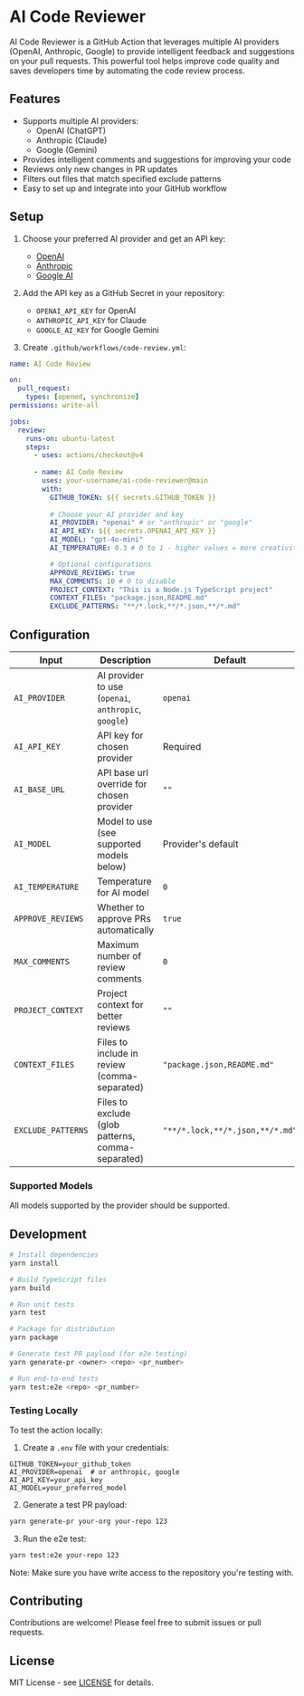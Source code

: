 # AI Code Reviewer

AI Code Reviewer is a GitHub Action that leverages multiple AI providers (OpenAI, Anthropic, Google) to provide intelligent feedback and suggestions on your pull requests. This powerful tool helps improve code quality and saves developers time by automating the code review process.

## Features

- Supports multiple AI providers:
  - OpenAI (ChatGPT)
  - Anthropic (Claude)
  - Google (Gemini)
- Provides intelligent comments and suggestions for improving your code
- Reviews only new changes in PR updates
- Filters out files that match specified exclude patterns
- Easy to set up and integrate into your GitHub workflow

## Setup

1. Choose your preferred AI provider and get an API key:
   - [OpenAI](https://platform.openai.com/api-keys)
   - [Anthropic](https://console.anthropic.com/account/keys)
   - [Google AI](https://makersuite.google.com/app/apikey)

2. Add the API key as a GitHub Secret in your repository:
   - `OPENAI_API_KEY` for OpenAI
   - `ANTHROPIC_API_KEY` for Claude
   - `GOOGLE_AI_KEY` for Google Gemini

3. Create `.github/workflows/code-review.yml`:

```yaml
name: AI Code Review

on:
  pull_request:
    types: [opened, synchronize]
permissions: write-all

jobs:
  review:
    runs-on: ubuntu-latest
    steps:
      - uses: actions/checkout@v4
      
      - name: AI Code Review
        uses: your-username/ai-code-reviewer@main
        with:
          GITHUB_TOKEN: ${{ secrets.GITHUB_TOKEN }}
          
          # Choose your AI provider and key
          AI_PROVIDER: "openai" # or "anthropic" or "google"
          AI_API_KEY: ${{ secrets.OPENAI_API_KEY }}
          AI_MODEL: "gpt-4o-mini"
          AI_TEMPERATURE: 0.3 # 0 to 1 - higher values = more creativity and variance

          # Optional configurations
          APPROVE_REVIEWS: true
          MAX_COMMENTS: 10 # 0 to disable
          PROJECT_CONTEXT: "This is a Node.js TypeScript project"
          CONTEXT_FILES: "package.json,README.md"
          EXCLUDE_PATTERNS: "**/*.lock,**/*.json,**/*.md"
```

## Configuration

| Input | Description | Default |
|-------|-------------|---------|
| `AI_PROVIDER` | AI provider to use (`openai`, `anthropic`, `google`) | `openai` |
| `AI_API_KEY` | API key for chosen provider | Required |
| `AI_BASE_URL` | API base url override for chosen provider | `""` |
| `AI_MODEL` | Model to use (see supported models below) | Provider's default |
| `AI_TEMPERATURE` | Temperature for AI model | `0` |
| `APPROVE_REVIEWS` | Whether to approve PRs automatically | `true` |
| `MAX_COMMENTS` | Maximum number of review comments | `0` |
| `PROJECT_CONTEXT` | Project context for better reviews | `""` |
| `CONTEXT_FILES` | Files to include in review (comma-separated) | `"package.json,README.md"` |
| `EXCLUDE_PATTERNS` | Files to exclude (glob patterns, comma-separated) | `"**/*.lock,**/*.json,**/*.md"` |

### Supported Models

All models supported by the provider should be supported.

## Development

```bash
# Install dependencies
yarn install

# Build TypeScript files
yarn build

# Run unit tests
yarn test

# Package for distribution
yarn package

# Generate test PR payload (for e2e testing)
yarn generate-pr <owner> <repo> <pr_number>

# Run end-to-end tests
yarn test:e2e <repo> <pr_number>
```

### Testing Locally

To test the action locally:

1. Create a `.env` file with your credentials:
```env
GITHUB_TOKEN=your_github_token
AI_PROVIDER=openai  # or anthropic, google
AI_API_KEY=your_api_key
AI_MODEL=your_preferred_model
```

2. Generate a test PR payload:
```bash
yarn generate-pr your-org your-repo 123
```

3. Run the e2e test:
```bash
yarn test:e2e your-repo 123
```

Note: Make sure you have write access to the repository you're testing with.

## Contributing

Contributions are welcome! Please feel free to submit issues or pull requests.

## License

MIT License - see [LICENSE](LICENSE) for details.

